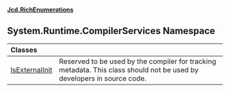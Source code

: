 #### [Jcd.RichEnumerations](index.md 'index')

## System.Runtime.CompilerServices Namespace

| Classes | |
| :--- | :--- |
| [IsExternalInit](IsExternalInit.md 'System.Runtime.CompilerServices.IsExternalInit') | Reserved to be used by the compiler for tracking metadata. This class should not be used by developers in source code. |
